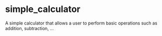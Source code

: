 # simple_calculator
A simple calculator that allows a user to perform basic operations such as addition, subtraction, ...
